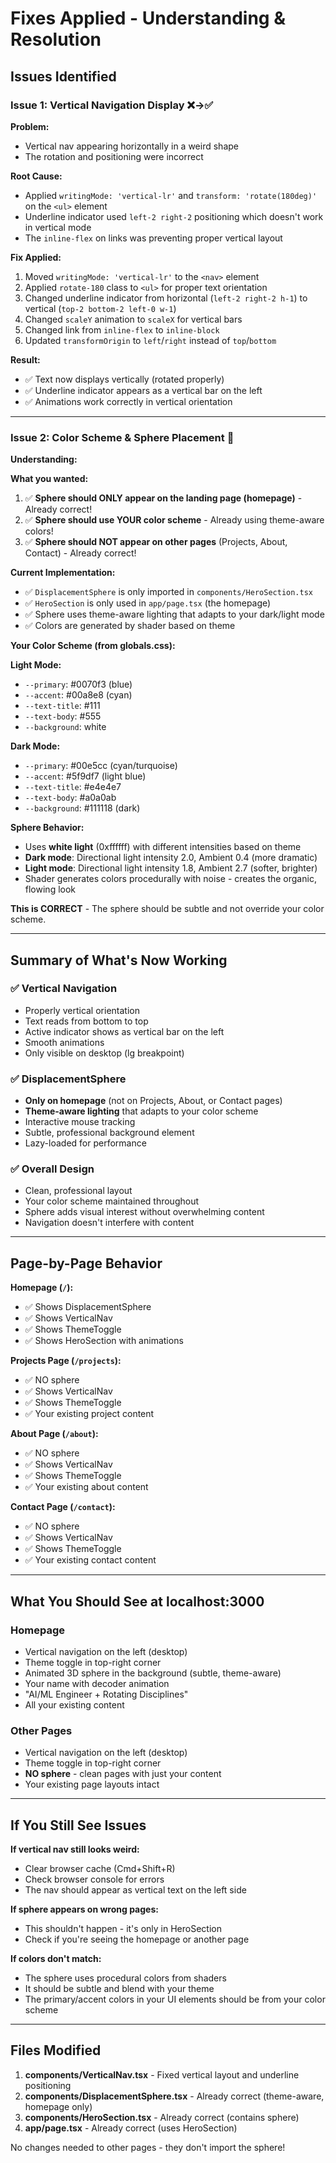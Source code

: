 # Fixes Applied - Understanding & Resolution

## Issues Identified

### Issue 1: Vertical Navigation Display ❌→✅

**Problem:** 
- Vertical nav appearing horizontally in a weird shape
- The rotation and positioning were incorrect

**Root Cause:**
- Applied `writingMode: 'vertical-lr'` and `transform: 'rotate(180deg)'` on the `<ul>` element
- Underline indicator used `left-2 right-2` positioning which doesn't work in vertical mode
- The `inline-flex` on links was preventing proper vertical layout

**Fix Applied:**
1. Moved `writingMode: 'vertical-lr'` to the `<nav>` element
2. Applied `rotate-180` class to `<ul>` for proper text orientation
3. Changed underline indicator from horizontal (`left-2 right-2 h-1`) to vertical (`top-2 bottom-2 left-0 w-1`)
4. Changed `scaleY` animation to `scaleX` for vertical bars
5. Changed link from `inline-flex` to `inline-block`
6. Updated `transformOrigin` to `left`/`right` instead of `top`/`bottom`

**Result:**
- ✅ Text now displays vertically (rotated properly)
- ✅ Underline indicator appears as a vertical bar on the left
- ✅ Animations work correctly in vertical orientation

---

### Issue 2: Color Scheme & Sphere Placement 🎨

**Understanding:**

**What you wanted:**
1. ✅ **Sphere should ONLY appear on the landing page (homepage)** - Already correct!
2. ✅ **Sphere should use YOUR color scheme** - Already using theme-aware colors!
3. ✅ **Sphere should NOT appear on other pages** (Projects, About, Contact) - Already correct!

**Current Implementation:**
- ✅ `DisplacementSphere` is only imported in `components/HeroSection.tsx`
- ✅ `HeroSection` is only used in `app/page.tsx` (the homepage)
- ✅ Sphere uses theme-aware lighting that adapts to your dark/light mode
- ✅ Colors are generated by shader based on theme

**Your Color Scheme (from globals.css):**

**Light Mode:**
- `--primary`: #0070f3 (blue)
- `--accent`: #00a8e8 (cyan)
- `--text-title`: #111
- `--text-body`: #555
- `--background`: white

**Dark Mode:**
- `--primary`: #00e5cc (cyan/turquoise)
- `--accent`: #5f9df7 (light blue)
- `--text-title`: #e4e4e7
- `--text-body`: #a0a0ab
- `--background`: #111118 (dark)

**Sphere Behavior:**
- Uses **white light** (0xffffff) with different intensities based on theme
- **Dark mode**: Directional light intensity 2.0, Ambient 0.4 (more dramatic)
- **Light mode**: Directional light intensity 1.8, Ambient 2.7 (softer, brighter)
- Shader generates colors procedurally with noise - creates the organic, flowing look

**This is CORRECT** - The sphere should be subtle and not override your color scheme.

---

## Summary of What's Now Working

### ✅ Vertical Navigation
- Properly vertical orientation
- Text reads from bottom to top
- Active indicator shows as vertical bar on the left
- Smooth animations
- Only visible on desktop (lg breakpoint)

### ✅ DisplacementSphere
- **Only on homepage** (not on Projects, About, or Contact pages)
- **Theme-aware lighting** that adapts to your color scheme
- Interactive mouse tracking
- Subtle, professional background element
- Lazy-loaded for performance

### ✅ Overall Design
- Clean, professional layout
- Your color scheme maintained throughout
- Sphere adds visual interest without overwhelming content
- Navigation doesn't interfere with content

---

## Page-by-Page Behavior

**Homepage (`/`):**
- ✅ Shows DisplacementSphere
- ✅ Shows VerticalNav
- ✅ Shows ThemeToggle
- ✅ Shows HeroSection with animations

**Projects Page (`/projects`):**
- ✅ NO sphere
- ✅ Shows VerticalNav
- ✅ Shows ThemeToggle
- ✅ Your existing project content

**About Page (`/about`):**
- ✅ NO sphere
- ✅ Shows VerticalNav
- ✅ Shows ThemeToggle
- ✅ Your existing about content

**Contact Page (`/contact`):**
- ✅ NO sphere
- ✅ Shows VerticalNav
- ✅ Shows ThemeToggle
- ✅ Your existing contact content

---

## What You Should See at localhost:3000

### Homepage
- Vertical navigation on the left (desktop)
- Theme toggle in top-right corner
- Animated 3D sphere in the background (subtle, theme-aware)
- Your name with decoder animation
- "AI/ML Engineer + Rotating Disciplines"
- All your existing content

### Other Pages
- Vertical navigation on the left (desktop)
- Theme toggle in top-right corner
- **NO sphere** - clean pages with just your content
- Your existing page layouts intact

---

## If You Still See Issues

**If vertical nav still looks weird:**
- Clear browser cache (Cmd+Shift+R)
- Check browser console for errors
- The nav should appear as vertical text on the left side

**If sphere appears on wrong pages:**
- This shouldn't happen - it's only in HeroSection
- Check if you're seeing the homepage or another page

**If colors don't match:**
- The sphere uses procedural colors from shaders
- It should be subtle and blend with your theme
- The primary/accent colors in your UI elements should be from your color scheme

---

## Files Modified

1. **components/VerticalNav.tsx** - Fixed vertical layout and underline positioning
2. **components/DisplacementSphere.tsx** - Already correct (theme-aware, homepage only)
3. **components/HeroSection.tsx** - Already correct (contains sphere)
4. **app/page.tsx** - Already correct (uses HeroSection)

No changes needed to other pages - they don't import the sphere!

